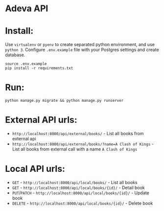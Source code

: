 # Adeva API

# Install:
Use `virtualenv` or `pyenv` to create separated python environment, and use `python 3`.
Configure `.env.example` file with your Postgres settings and create database.
```
source .env.example
pip install -r requirements.txt
```

# Run:
```
python manage.py migrate && python manage.py runserver
```

# External API urls:
 - `http://localhost:8000/api/external/books/` - List all books from external api
 - `http://localhost:8000/api/external/books/?name=A Clash of Kings` - List all books from external call with a name `A Clash of Kings`

# Local API urls:
 - `GET` - `http://localhost:8000/api/local/books/` - List all books
 - `GET` - `http://localhost:8000/api/local/books/{id}/` - Detail book
 - `PUT`/`PATCH` - `http://localhost:8000/api/local/books/{id}/` - Update book
 - `DELETE` - `http://localhost:8000/api/local/books/{id}/` - Delete book
